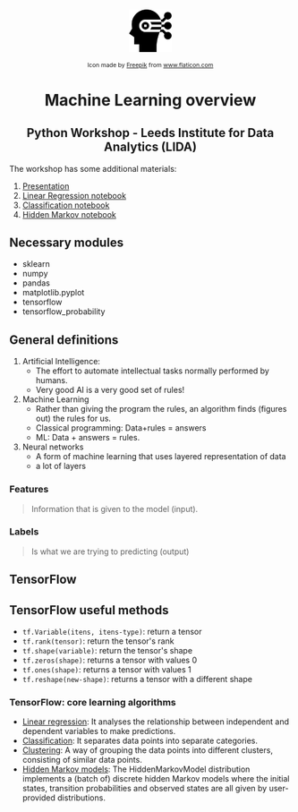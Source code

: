 <!-- PROJECT LOGO -->
<br />
<p align="center">
    <img src="../inputs/icons/learning.svg" alt="Logo" width="15% id="logo">
    <p  align="center" style="font-size:0.75em;">Icon made by <a href="https://www.freepik.com" title="Freepik">Freepik</a> from <a href="https://www.flaticon.com/" title="Flaticon">www.flaticon.com</a></p>
    <h1 align="center">Machine Learning overview</h1>
    <h2 align="center">Python Workshop - Leeds Institute for Data Analytics (LIDA)</h2>
</p>

The workshop has some additional materials:

1. [Presentation](#)
2. [Linear Regression notebook](Linear_regression.ipynb)
3. [Classification notebook](Classification.ipynb)
4. [Hidden Markov notebook](Hidden_Markov.ipynb)

## Necessary modules

* sklearn
* numpy
* pandas
* matplotlib.pyplot
* tensorflow
* tensorflow_probability

## General definitions

1. Artificial Intelligence:
    * The effort to automate intellectual tasks normally performed by humans.
    * Very good AI is a very good set of rules!
2. Machine Learning
    * Rather than giving the program the rules, an algorithm finds (figures out) the rules for us.
    * Classical programming: Data+rules = answers
    * ML: Data + answers = rules.
3. Neural networks
    * A form of machine learning that uses layered representation of data
    * a lot of layers

### Features

> Information that is given to the model (input).

### Labels

> Is what we are trying to predicting (output)

## TensorFlow

## TensorFlow useful methods

* `tf.Variable(itens, itens-type)`: return a tensor
* `tf.rank(tensor)`: return the tensor's rank
* `tf.shape(variable)`: return the tensor's shape
* `tf.zeros(shape)`: returns a tensor with values 0
* `tf.ones(shape)`: returns a tensor with values 1
* `tf.reshape(new-shape)`: returns a tensor with a different shape

### TensorFlow: core learning algorithms

* [Linear regression](https://www.tensorflow.org/tutorials/estimator/linear): It analyses the relationship between independent and dependent variables to make predictions.
* [Classification](https://www.tensorflow.org/tutorials/estimator/premade): It separates data points into separate categories.
* [Clustering](https://www.tensorflow.org/model_optimization/guide/clustering/clustering_comprehensive_guide): A way of grouping the data points into different clusters, consisting of similar data points.
* [Hidden Markov models](https://www.tensorflow.org/probability/api_docs/python/tfp/distributions/HiddenMarkovModel): The HiddenMarkovModel distribution implements a (batch of) discrete hidden Markov models where the initial states, transition probabilities and observed states are all given by user-provided distributions.